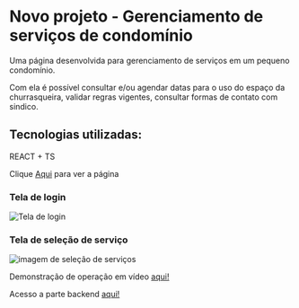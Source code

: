 # Novo projeto - Gerenciamento de serviços de condomínio
<p>Uma página desenvolvida para gerenciamento de serviços em um pequeno condomínio.</p>
<p>Com ela é possível consultar e/ou agendar datas para o uso do espaço da churrasqueira, validar regras vigentes, consultar formas de contato com sindico.</p>

## Tecnologias utilizadas:

<p>REACT + TS</p>
Clique <a href="https://frontendcond.vercel.app/" target="_blank">Aqui</a> para ver a página


### Tela de login
<img src="https://i.ibb.co/26ppGKr/1.png" alt="Tela de login"/>

### Tela de seleção de serviço
<img src="https://i.ibb.co/dPgT6R9/2.png" alt="imagem de seleção de serviços"/>

Demonstração de operação em vídeo <a href="https://www.linkedin.com/posts/jorgelgf_frontend-backend-prisma-activity-7197316863586897921-rosh?utm_source=share&utm_medium=member_desktop" target="_blank">aqui!</a>

Acesso a parte backend <a href="https://github.com/jorgelgf/backendcond" target="_blank">aqui!</a>
